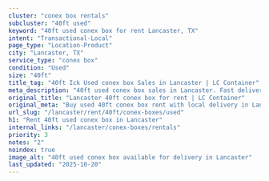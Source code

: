 ```yaml
---
cluster: "conex box rentals"
subcluster: "40ft used"
keyword: "40ft used conex box for rent Lancaster, TX"
intent: "Transactional-Local"
page_type: "Location-Product"
city: "Lancaster, TX"
service_type: "conex box"
condition: "Used"
size: "40ft"
title_tag: "40ft Ick Used conex box Sales in Lancaster | LC Container"
meta_description: "40ft used conex box sales in Lancaster. Fast delivery, competitive pricing. Serving conex boxes area. Quote ID: C4O. Call (214) 524-4168 for your free quote today."
original_title: "Lancaster 40ft conex box for rent | LC Container"
original_meta: "Buy used 40ft conex box rent with local delivery in Lancaster, TX. LC Container — local Since 2003. Request a fast quote today."
url_slug: "/lancaster/rent/40ft/conex-boxes/used"
h1: "Rent 40ft used conex box in Lancaster"
internal_links: "/lancaster/conex-boxes/rentals"
priority: 3
notes: "2"
noindex: true
image_alt: "40ft used conex box available for delivery in Lancaster"
last_updated: "2025-10-20"
---
```


<!-- TODO: Add unique city/inventory copy, images, and internal links here. -->
